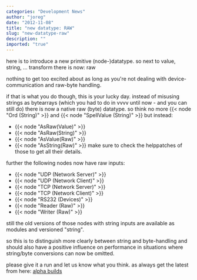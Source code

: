 ```yaml
---
categories: "Development News"
author: "joreg"
date: "2012-11-08"
title: "new datatype: RAW"
slug: "new-datatype-raw"
description: ""
imported: "true"
---
```



here is to introduce a new primitive (node-)datatype. so next to value, string, ... transform there is now: raw

nothing to get too excited about as long as you're not dealing with device-communication and raw-byte handling. 

if that is what you do though, this is your lucky day. instead of misusing strings as bytearrays (which you had to do in vvvv until now - and you can still do) there is now a native raw (byte) datatype. so think no more {{< node "Ord (String)" >}} and {{< node "SpellValue (String)" >}} but instead:
* {{< node "AsRaw(Value)" >}}
* {{< node "AsRaw(String)" >}}
* {{< node "AsValue(Raw)" >}}
* {{< node "AsString(Raw)" >}}
make sure to check the helppatches of those to get all their details.

further the following nodes now have raw inputs:
* {{< node "UDP (Network Server)" >}}
* {{< node "UDP (Network Client)" >}}
* {{< node "TCP (Network Server)" >}}
* {{< node "TCP (Network Client)" >}}
* {{< node "RS232 (Devices)" >}}
* {{< node "Reader (Raw)" >}}
* {{< node "Writer (Raw)" >}}

still the old versions of those nodes with string inputs are available as modules and versioned "string". 

so this is to distinguish more clearly between string and byte-handling and should also have a positive influence on performance in situations where string/byte conversions can now be omitted. 

please give it a run and let us know what you think.
as always get the latest from here: [alpha builds](https://vvvv.org/downloads/previews)




